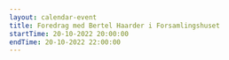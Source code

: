 ```yaml
---
layout: calendar-event
title: Foredrag med Bertel Haarder i Forsamlingshuset
startTime: 20-10-2022 20:00:00
endTime: 20-10-2022 22:00:00
---
```

